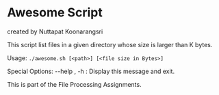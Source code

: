 # Awesome Script
created by Nuttapat Koonarangsri

This script list files in a given directory whose size is larger than K bytes.

Usage: `./awesome.sh [<path>] [<file size in Bytes>]`

Special Options:
    --help , -h : Display this message and exit.

This is part of the File Processing Assignments.
